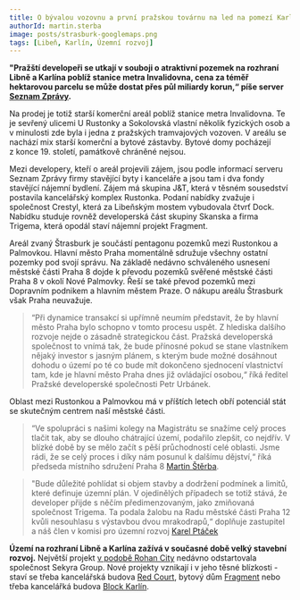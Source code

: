 ```yaml
---
title: O bývalou vozovnu a první pražskou továrnu na led na pomezí Karlína a Libně se utkají developeři
authorId: martin.sterba
image: posts/strasburk-googlemaps.png
tags: [Libeň, Karlín, Územní rozvoj]
---
```


**"Pražští developeři se utkají v souboji o atraktivní pozemek na rozhraní Libně a Karlína poblíž stanice metra Invalidovna, cena za téměř hektarovou parcelu se může dostat přes půl miliardy korun,“ píše server [Seznam Zprávy](https://www.seznamzpravy.cz/clanek/o-prvni-prazskou-tovarnu-na-led-se-poperou-developeri-177536#dop_ab_variant=0&dop_source_zone_name=zpravy.sznhp.box&dop_req_id=qLtiPJ8r0rN-202110111950&dop_id=177536&source=hp&seq_no=2&utm_campaign=&utm_medium=z-boxiku&utm_source=www.seznam.cz).**

Na prodej je totiž starší komerční areál poblíž stanice metra Invalidovna. Te je sevřený ulicemi U Rustonky a Sokolovská vlastní několik fyzických osob a v minulosti zde byla i  jedna z pražských tramvajových vozoven. V areálu se nachází mix starší komerční a bytové zástavby. Bytové domy pocházejí z konce 19. století, památkově chráněné nejsou. 

Mezi developery, kteří o areál projevili zájem, jsou podle informací serveru Seznam Zprávy firmy stavějící byty i kanceláře a jsou tam i dva fondy stavějící nájemní bydlení. Zájem má skupina J&T, která v těsném sousedství postavila kancelářský komplex Rustonka. Podaní nabídky zvažuje i společnost Crestyl, která za Libeňským mostem vybudovala čtvrť Dock. Nabídku studuje rovněž developerská část skupiny Skanska a firma Trigema, která opodál staví nájemní projekt Fragment.

Areál zvaný Štrasburk je součástí pentagonu pozemků mezi Rustonkou a Palmovkou. Hlavní město Praha momentálně sdružuje všechny ostatní pozemky pod svojí správu. Na základě nedávno schváleného usnesení městské části Praha 8 dojde k převodu pozemků svěřené městské části Praha 8 v okolí Nové Palmovky. Řeší se také převod pozemků mezi Dopravním podnikem a hlavním městem Praze. O nákupu areálu Štrasburk však Praha neuvažuje. 

>“Při dynamice transakcí si upřímně neumím představit, že by hlavní město Praha bylo schopno v tomto procesu uspět. Z hlediska dalšího rozvoje nejde o zásadně strategickou část. Pražská developerská společnost to vnímá tak, že bude přínosné pokud se stane vlastníkem nějaký investor s jasným plánem, s kterým bude možné dosáhnout dohodu o území po té co bude mít dokončeno sjednocení vlastnictví tam, kde je hlavní město Praha dnes již ovládající osobou,“ říká ředitel Pražské developerské společnosti Petr Urbánek. 

Oblast mezi Rustonkou a Palmovkou má v příštích letech obří potenciál stát se skutečným centrem naší městské části. 
 
 >“Ve spolupráci s našimi kolegy na Magistrátu se snažíme celý proces tlačit tak, aby se dlouho chátrající území, podařilo zlepšit, co nejdřív. V blízké době by se mělo začít s pěší průchodností celé oblasti. Jsme rádi, že se celý proces i díky nám posunul k dalšímu dějství,“ říká předseda místního sdružení Praha 8 [Martin Štěrba](https://praha8.pirati.cz/lide/martin-sterba.html). 

>"Bude důležité pohlídat si objem stavby a dodržení podmínek a limitů, které definuje územní plán. V ojedinělých případech se totiž stává, že developer přijde s něčím předimenzovaným, jako zmiňovaná společnost Trigema. Ta podala žalobu na Radu městské části Praha 12 kvůli nesouhlasu s výstavbou dvou mrakodrapů,“ doplňuje zastupitel a náš člen v komisi pro územní rozvoj [Karel Ptáček](https://praha8.pirati.cz/lide/karel-ptacek.html)

**Území na rozhraní Libně a Karlína zažívá v současné době velký stavební rozvoj.** Největší projekt [v podobě Rohan City](https://praha8.pirati.cz/aktuality/na-pomezi-karlina-a-libne-zacala-vystavba-rohan-city.html) nedávno odstartovala společnost Sekyra Group. Nové projekty vznikají i v jeho těsné blízkosti - staví se třeba kancelářská budova [Red Court](https://www.jtre.cz/novinky/145-red-court), bytový dům [Fragment](https://frgmnt.cz/) nebo třeba kancelářká budova [Block Karlín](https://www.crescon.cz/cs/projekty/block-karlin). 
